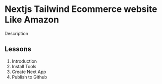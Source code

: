 # Nextjs Tailwind Ecommerce website Like Amazon

Description

## Lessons

1. Introduction
2. Install Tools
3. Create Next App
4. Publish to Github
